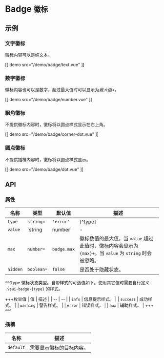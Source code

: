 # Badge <small>徽标</small>

## 示例

### 文字徽标

徽标内容可以是纯文本。

[[ demo src="/demo/badge/text.vue" ]]

### 数字徽标

徽标内容也可以是数字，超过最大值时可以显示为*最大值+*。

[[ demo src="/demo/badge/number.vue" ]]

### 飘角徽标

不提供徽标内容时，徽标将以圆点样式显示在右上角。

[[ demo src="/demo/badge/corner-dot.vue" ]]

### 圆点徽标

不提供插槽内容时，徽标将以圆点样式显示。

[[ demo src="/demo/badge/dot.vue" ]]

## API

### 属性

| 名称 | 类型 | 默认值 | 描述 |
| -- | -- | -- | -- |
| ``type`` | `string=` | `'error'` | [^type] |
| ``value`` | `string | number` | - | 徽标内容值。为 `number` 类型值时，会受 [`max`](#props-max) 属性限制。为 `string` 类型时，`max` 会被忽略。 |
| ``max`` | `number=` | `badge.max` | 徽标数值的最大值，当 `value` 超过此值时，徽标内容会显示为 `{max}+`。当 `value` 为 `string` 时会被忽略。 |
| ``hidden`` | `boolean=` | `false` | 是否处于隐藏状态。 |

^^^type
徽标状态类型。自带样式的可选值如下。使用其它值时需要自行定义 `.veui-badge-{type}` 的样式。

+++枚举值
| 值 | 描述 |
| -- | -- |
| `info` | 信息提示样式。 |
| `success` | 成功样式。 |
| `warning` | 警告样式。 |
| `error` | 错误样式。 |
| `aux` | 辅助样式。 |
+++
^^^

### 插槽

| 名称 | 描述 |
| -- | -- |
| ``default`` | 需要显示徽标的目标内容。 |
